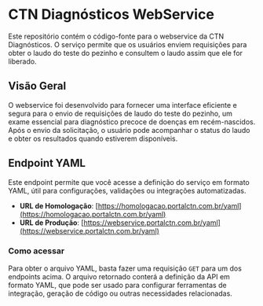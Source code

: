# CTN Diagnósticos WebService

Este repositório contém o código-fonte para o webservice da CTN Diagnósticos. O serviço permite que os usuários enviem requisições para obter o laudo do teste do pezinho e consultem o laudo assim que ele for liberado.

## Visão Geral

O webservice foi desenvolvido para fornecer uma interface eficiente e segura para o envio de requisições de laudo do teste do pezinho, um exame essencial para diagnóstico precoce de doenças em recém-nascidos. Após o envio da solicitação, o usuário pode acompanhar o status do laudo e obter os resultados quando estiverem disponíveis.

## Endpoint YAML

Este endpoint permite que você acesse a definição do serviço em formato YAML, útil para configurações, validações ou integrações automatizadas.

- **URL de Homologação**: [https://homologacao.portalctn.com.br/yaml](https://homologacao.portalctn.com.br/yaml)
- **URL de Produção**: [https://webservice.portalctn.com.br/yaml](https://webservice.portalctn.com.br/yaml)

### Como acessar

Para obter o arquivo YAML, basta fazer uma requisição `GET` para um dos endpoints acima. O arquivo retornado conterá a definição da API em formato YAML, que pode ser usado para configurar ferramentas de integração, geração de código ou outras necessidades relacionadas.
